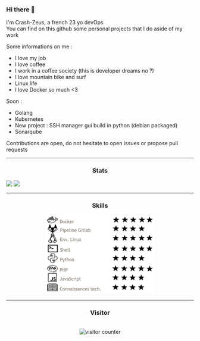 ### Hi there 👋

I'm Crash-Zeus, a french 23 yo devOps <br/>
You can find on this github some personal projects that I do aside of my work <br/>

Some informations on me :
- I love my job
- I love coffee
- I work in a coffee society (this is developer dreams no ?)
- I love mountain bike and surf
- Linux life
- I love Docker so much <3

Soon :
- Golang
- Kubernetes
- New project : SSH manager gui build in python (debian packaged)
- Sonarqube


Contributions are open, do not hesitate to open issues or propose pull requests

---

### <p align="center">Stats</p>
<div>
  <img height="180em" src="https://github-readme-stats-eight-theta.vercel.app/api?username=Crash-Zeus&show_icons=true&theme=react&include_all_commits=true&locale=fr"/>
  <img height="150em" src="https://github-readme-stats-eight-theta.vercel.app/api/top-langs/?username=Crash-Zeus&layout=compact&langs_count=8&theme=react&locale=fr"/>
</div>


---
### <p align="center">Skills</p>
<div>
  <div align="center">
    <img alt="Skills" src="./.img/cpt.png" />
  </div>
</div>

---
### <p align="center">Visitor</p>
<br>
<div align="center">
  <img alt="visitor counter" src="https://profile-counter.glitch.me/Crash-Zeus/count.svg" />
</div>
